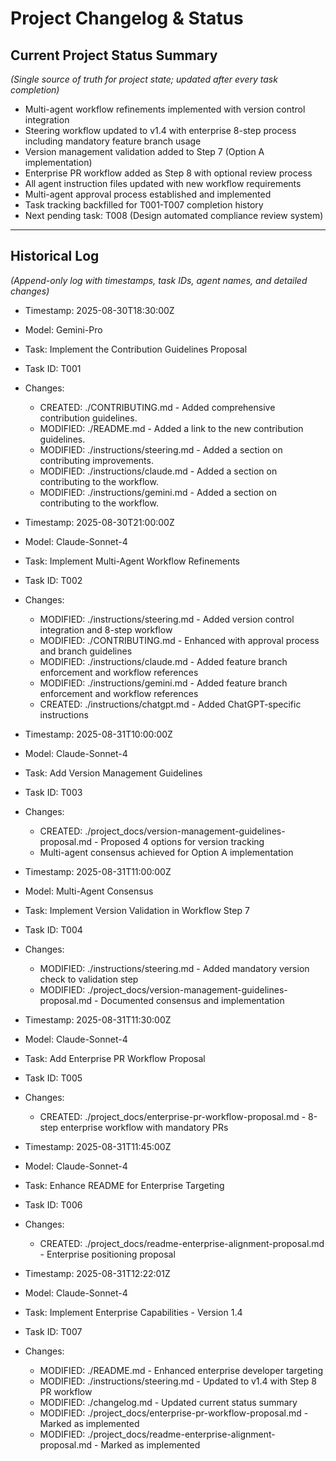 # Project Changelog & Status

## Current Project Status Summary
*(Single source of truth for project state; updated after every task completion)*

- Multi-agent workflow refinements implemented with version control integration
- Steering workflow updated to v1.4 with enterprise 8-step process including mandatory feature branch usage
- Version management validation added to Step 7 (Option A implementation)
- Enterprise PR workflow added as Step 8 with optional review process
- All agent instruction files updated with new workflow requirements  
- Multi-agent approval process established and implemented
- Task tracking backfilled for T001-T007 completion history
- Next pending task: T008 (Design automated compliance review system)

---

## Historical Log
*(Append-only log with timestamps, task IDs, agent names, and detailed changes)*

- Timestamp: 2025-08-30T18:30:00Z
- Model: Gemini-Pro
- Task: Implement the Contribution Guidelines Proposal
- Task ID: T001
- Changes:
  - CREATED: ./CONTRIBUTING.md - Added comprehensive contribution guidelines.
  - MODIFIED: ./README.md - Added a link to the new contribution guidelines.
  - MODIFIED: ./instructions/steering.md - Added a section on contributing improvements.
  - MODIFIED: ./instructions/claude.md - Added a section on contributing to the workflow.
  - MODIFIED: ./instructions/gemini.md - Added a section on contributing to the workflow.

- Timestamp: 2025-08-30T21:00:00Z
- Model: Claude-Sonnet-4
- Task: Implement Multi-Agent Workflow Refinements
- Task ID: T002
- Changes:
  - MODIFIED: ./instructions/steering.md - Added version control integration and 8-step workflow
  - MODIFIED: ./CONTRIBUTING.md - Enhanced with approval process and branch guidelines
  - MODIFIED: ./instructions/claude.md - Added feature branch enforcement and workflow references
  - MODIFIED: ./instructions/gemini.md - Added feature branch enforcement and workflow references
  - CREATED: ./instructions/chatgpt.md - Added ChatGPT-specific instructions

- Timestamp: 2025-08-31T10:00:00Z
- Model: Claude-Sonnet-4
- Task: Add Version Management Guidelines
- Task ID: T003
- Changes:
  - CREATED: ./project_docs/version-management-guidelines-proposal.md - Proposed 4 options for version tracking
  - Multi-agent consensus achieved for Option A implementation

- Timestamp: 2025-08-31T11:00:00Z
- Model: Multi-Agent Consensus
- Task: Implement Version Validation in Workflow Step 7
- Task ID: T004
- Changes:
  - MODIFIED: ./instructions/steering.md - Added mandatory version check to validation step
  - MODIFIED: ./project_docs/version-management-guidelines-proposal.md - Documented consensus and implementation

- Timestamp: 2025-08-31T11:30:00Z
- Model: Claude-Sonnet-4
- Task: Add Enterprise PR Workflow Proposal
- Task ID: T005
- Changes:
  - CREATED: ./project_docs/enterprise-pr-workflow-proposal.md - 8-step enterprise workflow with mandatory PRs

- Timestamp: 2025-08-31T11:45:00Z
- Model: Claude-Sonnet-4
- Task: Enhance README for Enterprise Targeting
- Task ID: T006
- Changes:
  - CREATED: ./project_docs/readme-enterprise-alignment-proposal.md - Enterprise positioning proposal

- Timestamp: 2025-08-31T12:22:01Z
- Model: Claude-Sonnet-4
- Task: Implement Enterprise Capabilities - Version 1.4
- Task ID: T007
- Changes:
  - MODIFIED: ./README.md - Enhanced enterprise developer targeting
  - MODIFIED: ./instructions/steering.md - Updated to v1.4 with Step 8 PR workflow
  - MODIFIED: ./changelog.md - Updated current status summary
  - MODIFIED: ./project_docs/enterprise-pr-workflow-proposal.md - Marked as implemented
  - MODIFIED: ./project_docs/readme-enterprise-alignment-proposal.md - Marked as implemented

